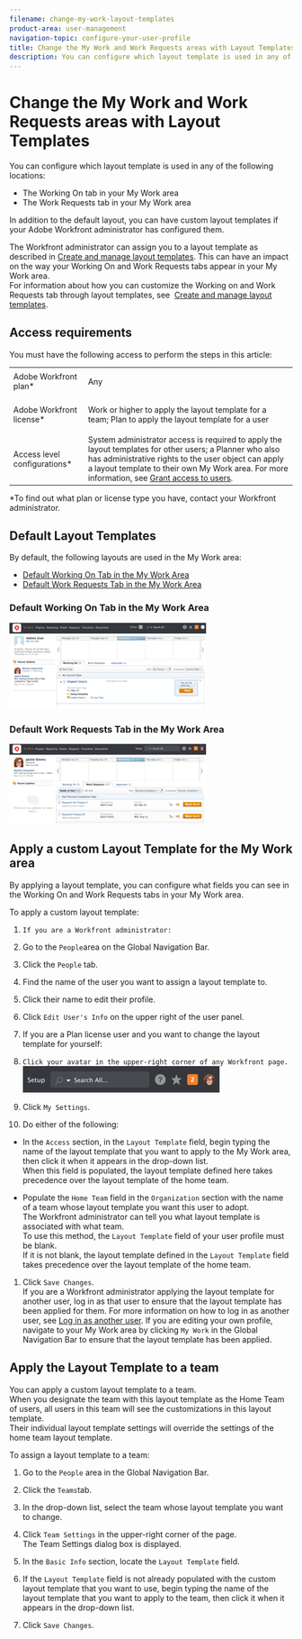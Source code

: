 ```yaml
---
filename: change-my-work-layout-templates
product-area: user-management
navigation-topic: configure-your-user-profile
title: Change the My Work and Work Requests areas with Layout Templates
description: You can configure which layout template is used in any of the following locations:
---
```


# Change the My Work and Work Requests areas with Layout Templates

You can configure which layout template&nbsp;is&nbsp;used in any of the following locations:

* The Working On tab&nbsp;in your My Work area
* The&nbsp;Work Requests tab in your My Work area

In addition to the default layout, you can have custom layout templates if your Adobe Workfront administrator has configured them.

The Workfront administrator can assign you to a layout template as described in [Create and manage layout templates](../../../administration-and-setup/customize-workfront/use-layout-templates/create-and-manage-layout-templates.md).&nbsp;This can have an impact on the way your Working On and Work Requests tabs appear in your My Work area.  
For information about&nbsp;how you can customize the Working on and Work Requests tab through layout templates, see&nbsp; [Create and manage layout templates](../../../administration-and-setup/customize-workfront/use-layout-templates/create-and-manage-layout-templates.md).

## Access requirements

You must have the following access to perform the steps in this article:

<table cellspacing="0"> 
 <col> 
 </col> 
 <col> 
 </col> 
 <tbody> 
  <tr> 
   <td role="rowheader">Adobe Workfront plan*</td> 
   <td> <p>Any</p> </td> 
  </tr> 
  <tr> 
   <td role="rowheader">Adobe Workfront license*</td> 
   <td> <p>Work or higher to apply the layout template for a team; Plan to apply the layout template for a user</p> </td> 
  </tr> 
  <tr> 
   <td role="rowheader">Access level configurations*</td> 
   <td>System administrator access is required to apply the layout templates for other users; a Planner who also has administrative rights to the user object can apply a layout template to their own My Work area. For more information, see <a href="../../../administration-and-setup/add-users/configure-and-grant-access/grant-access-other-users.md" class="MCXref xref">Grant access to users</a>.</td> 
  </tr> 
 </tbody> 
</table>

&#42;To find out what plan or license type you have, contact your Workfront administrator.

## Default Layout Templates

By default, the following layouts are used in the My Work area:&nbsp;

* [Default Working On Tab in the My Work Area](#default-working-on-tab-in-the-my-work-area) 
* [Default Work Requests Tab in the My Work Area](#default-work-request-tab-in-the-my-work-area)

### Default Working&nbsp;On Tab in the My Work Area

![](assets/team-requests-default-adobe-350x153.png)

### Default Work Requests Tab in the My Work Area

![](assets/mywork-workrequests-default-adobe-350x142.png)

## Apply a custom Layout Template for the My Work area

By applying a layout template, you can configure what fields you can see in the&nbsp;Working On and Work Requests tabs in your My Work area.

To apply a custom layout template:

1. `If you are a Workfront administrator:`

  1. Go to the  `People`area&nbsp;on the Global Navigation Bar.&nbsp;
  1. Click the  `People` tab.
  1. Find the name of the user you want to assign a layout template to.
  1. Click their name to edit their profile.
  1. Click `Edit User's Info` on the upper right of the user panel.

1. If you are a Plan license user and you want&nbsp;to change the layout template for yourself:

  1. `Click your avatar in the upper-right corner of any Workfront page.`   
     ![](assets/setup-search-nav-350x47.png)

  1. Click `My Settings`.

1. Do either of the following:

  * In the `Access` section, in the `Layout Template`&nbsp;field, begin typing the name of the layout template that you want to apply to the&nbsp;My Work area, then click it when it appears in the drop-down list.  
    When this field is populated, the layout template defined here takes precedence over the layout template of the home team.
  
  * Populate the `Home Team` field in the `Organization` section with the name of a team whose layout template you want this user to adopt.  
    The Workfront administrator can tell you what layout template is associated with what team.  
    To use this method, the `Layout Template`&nbsp;field of your user profile must be blank.  
    If it is not blank, the layout template defined in the `Layout Template`&nbsp;field takes precedence over the layout template of the home team.

1. Click `Save Changes`.  
   If you are a Workfront administrator applying the layout template for another user, log in as that user to ensure that the layout template has been applied for them. For more information on how to log in as another user, see [Log in as another user](../../../administration-and-setup/add-users/create-and-manage-users/log-in-as-another-user.md). If you are editing your own profile, navigate to your My Work area by clicking `My Work` in the Global Navigation Bar to ensure that the layout template has been applied.

## Apply the Layout Template to a team

You can apply a custom layout template to a team.  
When you designate the team with this layout template as the Home Team of users, all users in this team will see the customizations in this layout template.  
Their individual layout template settings will override the settings of the home team layout template.&nbsp;

To assign a layout template to a team:

1. Go to the  `People`&nbsp;area in the Global Navigation Bar.
1. Click the `Teams`tab.
1. In the drop-down list, select the team whose layout template you want to change.
1. Click `Team Settings`&nbsp;in the upper-right corner of the page.  
   The Team Settings dialog box is displayed.

1. In the `Basic Info` section, locate the `Layout Template` field.

1. If the `Layout Template`&nbsp;field is not already populated with the custom layout template that you want to use, begin typing the name of the layout template that you want to apply to the team, then click it when it appears in the drop-down list.
1. Click `Save Changes`.

